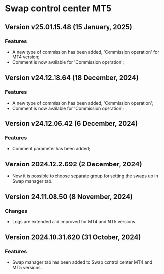 # Swap control center MT5

## Version v25.01.15.48 (15 January, 2025)
### Features
* A new type of commission has been added, 'Commission operation' for MT4 version;
* Comment is now available for 'Commission operation'; 

## Version v24.12.18.64 (18 December, 2024)
### Features
* A new type of commission has been added, 'Commission operation';
* Comment is now available for 'Commission operation'; 

## Version v24.12.06.42 (6 December, 2024)
### Features
* Comment parameter has been added;

## Version 2024.12.2.692 (2 December, 2024)
* Now it is possible to choose separate group for setting the swaps up in Swap manager tab.

## Version 24.11.08.50 (8 November, 2024)
### Changes
* Logs are extended and improved for MT4 and MT5 versions.

## Version 2024.10.31.620 (31 October, 2024)
### Features
* Swap manager tab has been added to Swap control center MT4 and MT5 versions.
